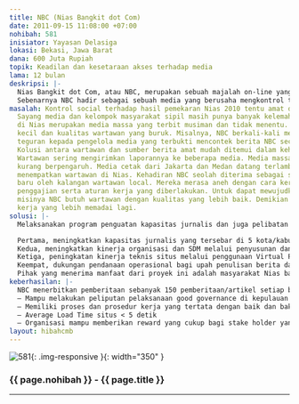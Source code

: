 ```yaml
---
title: NBC (Nias Bangkit dot Com)
date: 2011-09-15 11:08:00 +07:00
nohibah: 581
inisiator: Yayasan Delasiga
lokasi: Bekasi, Jawa Barat
dana: 600 Juta Rupiah
topik: Keadilan dan kesetaraan akses terhadap media
lama: 12 bulan
deskripsi: |-
  Nias Bangkit dot Com, atau NBC, merupakan sebuah majalah on-line yang menyajikan informasi masalah-masalah social, budaya, investasi, pariwisata serta hal-hal lain yang berkaitan dengan perkembangan Kepulauan Nias. Sejak terbit 2010, sudah lebih dari 1266 laporan jurnalistik wartawan NBC telah dipublikasikan. NBC pun menjadi media informasi masyarakat baik yang tinggal di Nias dan perantau. Kelompok pembaca lain adalah orang-orang yang tertarik dengan budaya dan wisata di Nias. Mereka mengenal NBC lewat jejaring sosial dan kerjasama NBC dengan media nasional seperti situs berita www.detik.com dan www.kompas.com.
  Sebenarnya NBC hadir sebagai sebuah media yang berusaha mengkontrol terhadap tata pemerintahan Pulau Nias sebagai daerah yang baru dimekarkan. Ini adalah respon terhadap rendahnya peran media massa lokal dan lemahnya kontrol good governance di 5 kabupaten/kota baru.
masalah: Kontrol social terhadap hasil pemekaran Nias 2010 tentu amat dibutuhkan.
  Sayang media dan kelompok masyarakat sipil masih punya banyak kelemahan. Media Massa
  di Nias merupakan media massa yang terbit musiman dan tidak menentu. Modal usaha
  kecil dan kualitas wartawan yang buruk. Misalnya, NBC berkali-kali memberikan surat
  teguran kepada pengelola media yang terbukti mencontek berita NBC secara tidak etis.
  Kolusi antara wartawan dan sumber berita amat mudah ditemui dalam kehidupan sehari-hari.
  Wartawan sering mengirimkan laporannya ke beberapa media. Media massa nasional nampak
  kurang berpengaruh. Media cetak dari Jakarta dan Medan datang terlambat dan tidak
  menempatkan wartawan di Nias. Kehadiran NBC seolah diterima sebagai sesuatu yang
  baru oleh kalangan wartawan local. Mereka merasa aneh dengan cara kerja dan system
  penggajian serta aturan kerja yang diberlakukan. Untuk dapat mewujudkan visi dan
  misinya NBC butuh wartawan dengan kualitas yang lebih baik. Demikian pula sarana/infrastruk
  kerja yang lebih memadai lagi.
solusi: |-
  Melaksanakan program penguatan kapasitas jurnalis dan juga pelibatan stakeholder dalam melakukan pemantauan tata pemerintahan. Memperhatikan jumlah pengungjung, hits dan nilai informasi yang harus disimpan dan disajikan, kami berencana meningkatkan kemampuan infrastruktur teknis dan organisasi. Secara lebih detil, program yang dimaksud adalah:

  Pertama, meningkatkan kapasitas jurnalis yang tersebar di 5 kota/kabupaten Nias dalam hal etika jurnalistik, kemampuan liputan investigatif, dan pemahaman masalah-masalah sosial kemasyarakatan, khususnya keberagaman di lingkungannya.
  Kedua, meningkatkan kinerja organisasi dan SDM melalui penyusunan dan implementasi Kebijakan Organisasi dan System Prosedur
  Ketiga, peningkatan kinerja teknis situs melalui penggunaan Virtual Private Server.
  Keempat, dukungan pendanaan operasional bagi upah penulisan berita dan artikel (Opini dan Travel), serta biaya peliputan khusus (Perjalanan Dinas, Akomodasi dan Transport).
  Pihak yang menerima manfaat dari proyek ini adalah masyarakat Nias baik dari Kabupaten/Kota di Pulau Nias maupun yang berada di perantauan, wartawab dan Stakeholder NBC.
keberhasilan: |-
  NBC menerbitkan pemberitaan sebanyak 150 pemberitaan/artikel setiap bulannya.
  – Mampu melakukan peliputan pelaksanaan good governance di kepulauan Nias secara sistematis dan terkoordinasi
  – Memiliki proses dan prosedur kerja yang tertata dengan baik dan baku.
  – Average Load Time situs < 5 detik
  – Organisasi mampu memberikan reward yang cukup bagi stake holder yang berpatisipasi dalam misi organisasi.
layout: hibahcmb
---
```


![581](/static/img/hibahcmb/581.png){: .img-responsive }{: width="350" }

### {{ page.nohibah }} - {{ page.title }}

---
